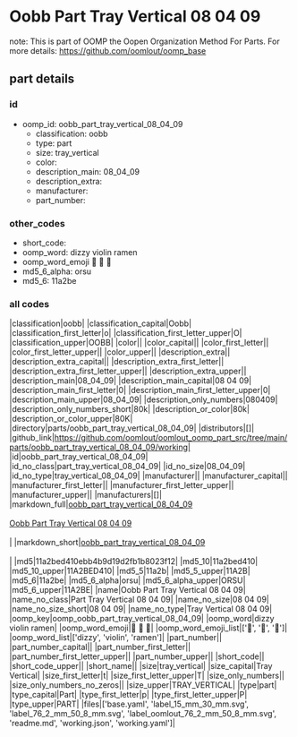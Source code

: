 # Oobb Part Tray Vertical 08 04 09  

note: This is part of OOMP the Oopen Organization Method For Parts. For more details: https://github.com/oomlout/oomp_base

##  part details





### id
* oomp_id: oobb_part_tray_vertical_08_04_09
  * classification: oobb
  * type: part
  * size: tray_vertical
  * color: 
  * description_main: 08_04_09
  * description_extra: 
  * manufacturer: 
  * part_number: 

### other_codes
* short_code: 
* oomp_word: dizzy violin ramen
* oomp_word_emoji :dizzy: :violin: :ramen:
* md5_6_alpha: orsu
* md5_6: 11a2be

### all codes 
|classification|oobb|
|classification_capital|Oobb|
|classification_first_letter|o|
|classification_first_letter_upper|O|
|classification_upper|OOBB|
|color||
|color_capital||
|color_first_letter||
|color_first_letter_upper||
|color_upper||
|description_extra||
|description_extra_capital||
|description_extra_first_letter||
|description_extra_first_letter_upper||
|description_extra_upper||
|description_main|08_04_09|
|description_main_capital|08 04 09|
|description_main_first_letter|0|
|description_main_first_letter_upper|0|
|description_main_upper|08_04_09|
|description_only_numbers|080409|
|description_only_numbers_short|80k|
|description_or_color|80k|
|description_or_color_upper|80K|
|directory|parts/oobb_part_tray_vertical_08_04_09|
|distributors|[]|
|github_link|https://github.com/oomlout/oomlout_oomp_part_src/tree/main/parts/oobb_part_tray_vertical_08_04_09/working|
|id|oobb_part_tray_vertical_08_04_09|
|id_no_class|part_tray_vertical_08_04_09|
|id_no_size|08_04_09|
|id_no_type|tray_vertical_08_04_09|
|manufacturer||
|manufacturer_capital||
|manufacturer_first_letter||
|manufacturer_first_letter_upper||
|manufacturer_upper||
|manufacturers|[]|
|markdown_full|[oobb_part_tray_vertical_08_04_09](https://github.com/oomlout/oomlout_oomp_part_src/tree/main/parts/oobb_part_tray_vertical_08_04_09/working)<br>[](https://github.com/oomlout/oomlout_oomp_part_src/tree/main/parts/oobb_part_tray_vertical_08_04_09/working)<br>[Oobb Part Tray Vertical 08 04 09](https://github.com/oomlout/oomlout_oomp_part_src/tree/main/parts/oobb_part_tray_vertical_08_04_09/working)<br><br>|
|markdown_short|[oobb_part_tray_vertical_08_04_09](https://github.com/oomlout/oomlout_oomp_part_src/tree/main/parts/oobb_part_tray_vertical_08_04_09/working)<br><br>|
|md5|11a2bed410ebb4b9d19d2fb1b8023f12|
|md5_10|11a2bed410|
|md5_10_upper|11A2BED410|
|md5_5|11a2b|
|md5_5_upper|11A2B|
|md5_6|11a2be|
|md5_6_alpha|orsu|
|md5_6_alpha_upper|ORSU|
|md5_6_upper|11A2BE|
|name|Oobb Part Tray Vertical 08 04 09|
|name_no_class|Part Tray Vertical 08 04 09|
|name_no_size|08 04 09|
|name_no_size_short|08 04 09|
|name_no_type|Tray Vertical 08 04 09|
|oomp_key|oomp_oobb_part_tray_vertical_08_04_09|
|oomp_word|dizzy violin ramen|
|oomp_word_emoji|:dizzy: :violin: :ramen:|
|oomp_word_emoji_list|[':dizzy:', ':violin:', ':ramen:']|
|oomp_word_list|['dizzy', 'violin', 'ramen']|
|part_number||
|part_number_capital||
|part_number_first_letter||
|part_number_first_letter_upper||
|part_number_upper||
|short_code||
|short_code_upper||
|short_name||
|size|tray_vertical|
|size_capital|Tray Vertical|
|size_first_letter|t|
|size_first_letter_upper|T|
|size_only_numbers||
|size_only_numbers_no_zeros||
|size_upper|TRAY_VERTICAL|
|type|part|
|type_capital|Part|
|type_first_letter|p|
|type_first_letter_upper|P|
|type_upper|PART|
|files|['base.yaml', 'label_15_mm_30_mm.svg', 'label_76_2_mm_50_8_mm.svg', 'label_oomlout_76_2_mm_50_8_mm.svg', 'readme.md', 'working.json', 'working.yaml']|
